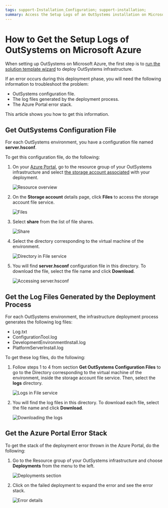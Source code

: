 ```yaml
---
tags: support-Installation_Configuration; support-installation;
summary: Access the Setup Logs of an OutSystems installation on Microsoft Azure.
---
```


# How to Get the Setup Logs of OutSystems on Microsoft Azure

When setting up OutSystems on Microsoft Azure, the first step is to [run the solution template wizard](set-up-platform.md#run-the-solution-template-wizard) to deploy OutSystems infrastructure.

If an error occurs during this deployment phase, you will need the following information to troubleshoot the problem:

* OutSystems configuration file.
* The log files generated by the deployment process.
* The Azure Portal error stack.

This article shows you how to get this information.

## Get OutSystems Configuration File

For each OutSystems environment, you have a configuration file named **server.hsconf**.

To get this configuration file, do the following:

1. On your [Azure Portal](https://portal.azure.com), go to the resource group of your OutSystems infrastructure and select [the storage account associated](quick-reference.md#storage-accounts) with your deployment.

   ![Resource overview](../../../.gitbook/assets/logs-azure-1.png)

2. On the **Storage account** details page, click **Files** to access the storage account file service.

   ![Files](../../../.gitbook/assets/logs-azure-2.png)

3. Select **share** from the list of file shares.

   ![Share](../../../.gitbook/assets/logs-azure-3.png)

4. Select the directory corresponding to the virtual machine of the environment.

   ![Directory in File service](../../../.gitbook/assets/logs-azure-4.png)

5. You will find **server.hsconf** configuration file in this directory. To download the file, select the file name and click **Download**.

   ![Accessing server.hsconf](../../../.gitbook/assets/logs-azure-8.png)

## Get the Log Files Generated by the Deployment Process

For each OutSystems environment, the infrastructure deployment process generates the following log files:

* Log.txt
* ConfigurationTool.log
* DevelopmentEnvironmentInstall.log
* PlatformServerInstall.log

To get these log files, do the following:

1. Follow steps 1 to 4 from section **Get OutSystems Configuration Files** to go to the Directory corresponding to the virtual machine of the environment, inside the storage account file service. Then, select the **logs** directory.

   ![Logs in File service](../../../.gitbook/assets/logs-azure-9.png)

2. You will find the log files in this directory. To download each file, select the file name and click **Download**.

   ![Downloading the logs](../../../.gitbook/assets/logs-azure-6.png)

## Get the Azure Portal Error Stack

To get the stack of the deployment error thrown in the Azure Portal, do the following:

1. Go to the Resource group of your OutSystems infrastructure and choose **Deployments** from the menu to the left.

   ![Deployments section](../../../.gitbook/assets/logs-azure-7.png)

2. Click on the failed deployment to expand the error and see the error stack.

   ![Error details](../../../.gitbook/assets/logs-azure-10.png)

